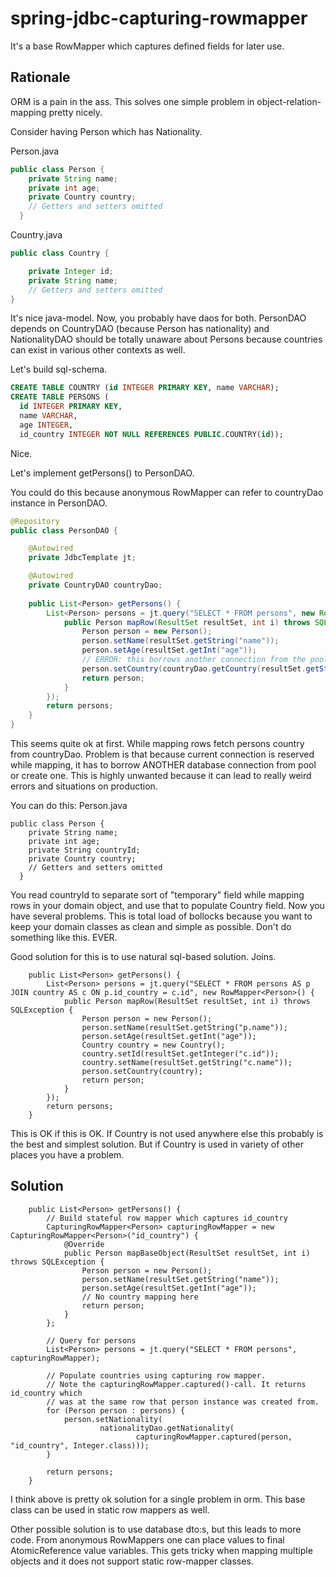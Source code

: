# spring-jdbc-capturing-rowmapper
It's a base RowMapper which captures defined fields for later use.

## Rationale

ORM is a pain in the ass. This solves one simple problem in object-relation-mapping pretty nicely.

Consider having Person which has Nationality.

Person.java
```java
public class Person {
    private String name;
    private int age;
    private Country country;
    // Getters and setters omitted
  }
```

Country.java
```java
public class Country {

    private Integer id;
    private String name;
    // Getters and setters omitted
}
```

It's nice java-model. Now, you probably have daos for both. PersonDAO depends on CountryDAO 
(because Person has nationality) and NationalityDAO should be totally unaware about Persons because 
countries can exist in various other contexts as well.

Let's build sql-schema.
```sql
CREATE TABLE COUNTRY (id INTEGER PRIMARY KEY, name VARCHAR);
CREATE TABLE PERSONS (
  id INTEGER PRIMARY KEY,
  name VARCHAR,
  age INTEGER,
  id_country INTEGER NOT NULL REFERENCES PUBLIC.COUNTRY(id));
```
Nice.

Let's implement getPersons() to PersonDAO.

You could do this because anonymous RowMapper can refer to countryDao instance in PersonDAO. 

```java
@Repository
public class PersonDAO {

    @Autowired
    private JdbcTemplate jt;

    @Autowired
    private CountryDAO countryDao;
    
    public List<Person> getPersons() {
        List<Person> persons = jt.query("SELECT * FROM persons", new RowMapper<Person>() {
            public Person mapRow(ResultSet resultSet, int i) throws SQLException {
                Person person = new Person();
                person.setName(resultSet.getString("name"));
                person.setAge(resultSet.getInt("age"));
                // ERROR: this borrows another connection from the pool
                person.setCountry(countryDao.getCountry(resultSet.getString("id_country")));
                return person;
            }
        });
        return persons;
    }
}
```
This seems quite ok at first. While mapping rows fetch persons country from countryDao. 
Problem is that because current connection is reserved while mapping, it has to borrow ANOTHER database connection from
pool or create one. This is highly unwanted because it can lead to really weird errors and situations on production.

You can do this:
Person.java
```
public class Person {
    private String name;
    private int age;
    private String countryId;
    private Country country;
    // Getters and setters omitted
  }
```
You read countryId to separate sort of "temporary" field while mapping rows in your domain object, and use that to populate Country field.
Now you have several problems. This is total load of bollocks because you want to keep your domain classes as clean
and simple as possible. Don't do something like this. EVER.

Good solution for this is to use natural sql-based solution. Joins.
```
    public List<Person> getPersons() {
        List<Person> persons = jt.query("SELECT * FROM persons AS p JOIN country AS c ON p.id_country = c.id", new RowMapper<Person>() {
            public Person mapRow(ResultSet resultSet, int i) throws SQLException {
                Person person = new Person();
                person.setName(resultSet.getString("p.name"));
                person.setAge(resultSet.getInt("age"));
                Country country = new Country();
                country.setId(resultSet.getInteger("c.id"));
                country.setName(resultSet.getString("c.name"));
                person.setCountry(country);
                return person;
            }
        });
        return persons;
    }
```
This is OK if this is OK. If Country is not used anywhere else this probably is the best and simplest solution. But if Country is
used in variety of other places you have a problem.

## Solution

```
    public List<Person> getPersons() {
        // Build stateful row mapper which captures id_country
        CapturingRowMapper<Person> capturingRowMapper = new CapturingRowMapper<Person>("id_country") {
            @Override
            public Person mapBaseObject(ResultSet resultSet, int i) throws SQLException {
                Person person = new Person();
                person.setName(resultSet.getString("name"));
                person.setAge(resultSet.getInt("age"));
                // No country mapping here
                return person;
            }
        };

        // Query for persons
        List<Person> persons = jt.query("SELECT * FROM persons", capturingRowMapper);

        // Populate countries using capturing row mapper.
        // Note the capturingRowMapper.captured()-call. It returns id_country which
        // was at the same row that person instance was created from.
        for (Person person : persons) {
            person.setNationality(
                    nationalityDao.getNationality(
                            capturingRowMapper.captured(person, "id_country", Integer.class)));
        }

        return persons;
    }
```

I think above is pretty ok solution for a single problem in orm. This base class can be used in static row mappers as well.

Other possible solution is to use database dto:s, but this leads to more code. From anonymous RowMappers one can place values to final AtomicReference value variables. This gets tricky when mapping multiple objects and it does not support static row-mapper classes.
